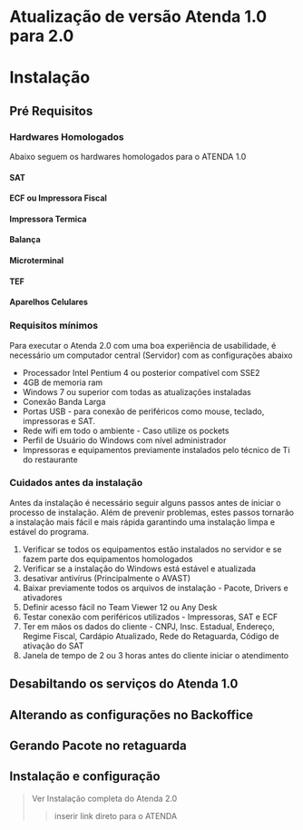 <!-- TITLE: Atualização - Atenda 1.0 para 2.0 -->
<!-- SUBTITLE: Atualização de versão Atenda 1.0 para 2.0 -->

# Atualização de versão Atenda 1.0 para 2.0
 # Instalação
## **Pré Requisitos**
### Hardwares Homologados
Abaixo seguem os hardwares homologados para o ATENDA 1.0

#### **SAT**
#### **ECF ou Impressora Fiscal**
#### **Impressora Termica**
#### **Balança**
#### **Microterminal**
#### **TEF**
#### **Aparelhos Celulares**

 ### Requisitos mínimos
Para executar o Atenda 2.0 com uma boa experiência de usabilidade, é necessário um computador central (Servidor) com as configurações abaixo
* Processador Intel Pentium 4 ou posterior compatível com SSE2
* 4GB de memoria ram
* Windows 7 ou superior com todas as atualizações instaladas
* Conexão Banda Larga
* Portas USB - para conexão de periféricos como mouse, teclado, impressoras e SAT.
* Rede wifi em todo o ambiente - Caso utilize os pockets
* Perfil de Usuário do Windows com nível administrador
* Impressoras e equipamentos previamente instalados pelo técnico de Ti do restaurante

### Cuidados antes da instalação

Antes da instalação é necessário seguir alguns passos antes de iniciar o processo de instalação. Além de prevenir problemas, estes passos tornarão a instalação mais fácil e mais rápida garantindo uma instalação limpa e estável do programa.  

1. Verificar se todos os equipamentos estão instalados no servidor e se fazem parte dos equipamentos homologados
2. Verificar se a instalação do Windows está estável e atualizada
3. desativar antivírus (Principalmente o AVAST)
4. Baixar previamente todos os arquivos de instalação - Pacote, Drivers e ativadores
5. Definir acesso fácil no Team Viewer 12 ou Any Desk
6. Testar conexão com periféricos utilizados - Impressoras, SAT e ECF
7. Ter em mãos os dados do cliente - CNPJ, Insc. Estadual, Endereço, Regime Fiscal, Cardápio Atualizado, Rede do Retaguarda, Código de ativação do SAT
8. Janela de tempo de 2 ou 3 horas antes do cliente iniciar o atendimento


## Desabiltando os serviços do Atenda 1.0
## Alterando as configurações no Backoffice
## Gerando Pacote no retaguarda
## Instalação e configuração
> Ver Instalação completa do Atenda 2.0
>> inserir link direto para o ATENDA

